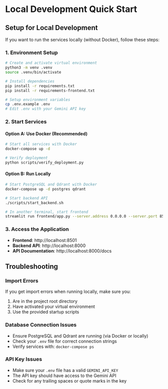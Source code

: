 # Local Development Quick Start

## Setup for Local Development

If you want to run the services locally (without Docker), follow these steps:

### 1. Environment Setup
```bash
# Create and activate virtual environment
python3 -m venv .venv
source .venv/bin/activate

# Install dependencies
pip install -r requirements.txt
pip install -r requirements-frontend.txt

# Setup environment variables
cp .env.example .env
# Edit .env with your Gemini API key
```

### 2. Start Services

#### Option A: Use Docker (Recommended)
```bash
# Start all services with Docker
docker-compose up -d

# Verify deployment
python scripts/verify_deployment.py
```

#### Option B: Run Locally
```bash
# Start PostgreSQL and Qdrant with Docker
docker-compose up -d postgres qdrant

# Start backend API
./scripts/start_backend.sh

# In another terminal, start frontend
streamlit run frontend/app.py --server.address 0.0.0.0 --server.port 8501
```

### 3. Access the Application
- **Frontend**: http://localhost:8501
- **Backend API**: http://localhost:8000
- **API Documentation**: http://localhost:8000/docs

## Troubleshooting

### Import Errors
If you get import errors when running locally, make sure you:
1. Are in the project root directory
2. Have activated your virtual environment
3. Use the provided startup scripts

### Database Connection Issues
- Ensure PostgreSQL and Qdrant are running (via Docker or locally)
- Check your `.env` file for correct connection strings
- Verify services with: `docker-compose ps`

### API Key Issues
- Make sure your `.env` file has a valid `GEMINI_API_KEY`
- The API key should have access to the Gemini API
- Check for any trailing spaces or quote marks in the key
